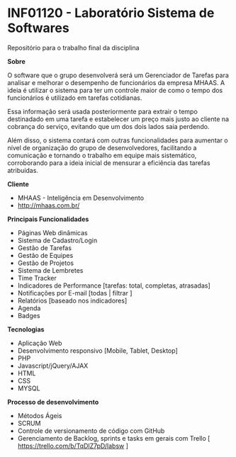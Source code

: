 # INF01120 - Laboratório Sistema de Softwares
Repositório para o trabalho final da disciplina

**Sobre**

O software que o grupo desenvolverá será um Gerenciador de Tarefas para analisar e melhorar o desempenho de funcionários da empresa MHAAS. A ideia é utilizar o sistema para ter um controle maior de como o tempo dos funcionários é utilizado em tarefas cotidianas. 

Essa informação será usada posteriormente para extrair o tempo destinadado em uma tarefa e estabelecer um preço mais justo ao cliente na cobrança do serviço, evitando que um dos dois lados saia perdendo. 

Além disso, o sistema contará com outras funcionalidades para aumentar o nível de organização do grupo de desenvolvedores, facilitando a comunicação e tornando o trabalho em equipe mais sistemático, corroborando para a ideia inicial de mensurar a eficiência das tarefas atribuídas. 

**Cliente**

- MHAAS - Inteligência em Desenvolvimento
- http://mhaas.com.br/

**Principais Funcionalidades**

- Páginas Web dinâmicas
- Sistema de Cadastro/Login
- Gestão de Tarefas
- Gestão de Equipes
- Gestão de Projetos
- Sistema de Lembretes
- Time Tracker
- Indicadores de Performance [tarefas: total, completas, atrasadas]
- Notificações por E-mail [todas | filtrar ]
- Relatórios [baseado nos indicadores]
- Agenda
- Badges

**Tecnologias**
- Aplicação Web
- Desenvolvimento responsivo [Mobile, Tablet, Desktop]
- PHP
- Javascript/jQuery/AJAX
- HTML
- CSS
- MYSQL

**Processo de desenvolvimento**
- Métodos Ágeis
- SCRUM
- Controle de versionamento de código com GitHub
- Gerenciamento de Backlog, sprints e tasks em gerais com Trello [ https://trello.com/b/TqDlZ7pD/labsw ]

